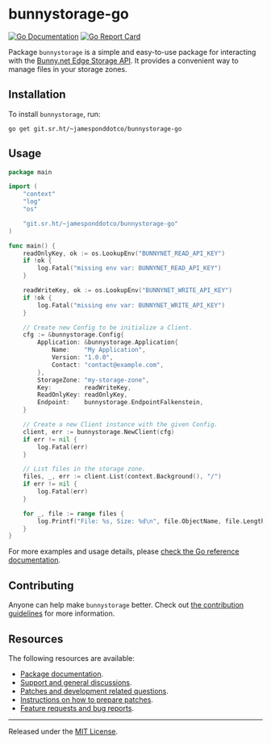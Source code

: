 # bunnystorage-go

[![Go Documentation](https://godocs.io/git.sr.ht/~jamesponddotco/bunnystorage-go?status.svg)](https://godocs.io/git.sr.ht/~jamesponddotco/bunnystorage-go)
[![Go Report Card](https://goreportcard.com/badge/git.sr.ht/~jamesponddotco/bunnystorage-go)](https://goreportcard.com/report/git.sr.ht/~jamesponddotco/bunnystorage-go)

Package `bunnystorage` is a simple and easy-to-use package for
interacting with the [Bunny.net Edge Storage
API](https://docs.bunny.net/reference/storage-api). It provides a
convenient way to manage files in your storage zones.

## Installation

To install `bunnystorage`, run:

```console
go get git.sr.ht/~jamesponddotco/bunnystorage-go
```

## Usage

```go
package main

import (
	"context"
	"log"
	"os"

	"git.sr.ht/~jamesponddotco/bunnystorage-go"
)

func main() {
	readOnlyKey, ok := os.LookupEnv("BUNNYNET_READ_API_KEY")
	if !ok {
		log.Fatal("missing env var: BUNNYNET_READ_API_KEY")
	}

	readWriteKey, ok := os.LookupEnv("BUNNYNET_WRITE_API_KEY")
	if !ok {
		log.Fatal("missing env var: BUNNYNET_WRITE_API_KEY")
	}

	// Create new Config to be initialize a Client.
	cfg := &bunnystorage.Config{
		Application: &bunnystorage.Application{
			Name:    "My Application",
			Version: "1.0.0",
			Contact: "contact@example.com",
		},
		StorageZone: "my-storage-zone",
		Key:         readWriteKey,
		ReadOnlyKey: readOnlyKey,
		Endpoint:    bunnystorage.EndpointFalkenstein,
	}

	// Create a new Client instance with the given Config.
	client, err := bunnystorage.NewClient(cfg)
	if err != nil {
		log.Fatal(err)
	}

	// List files in the storage zone.
	files, _, err := client.List(context.Background(), "/")
	if err != nil {
		log.Fatal(err)
	}

	for _, file := range files {
		log.Printf("File: %s, Size: %d\n", file.ObjectName, file.Length)
	}
}
```

For more examples and usage details, please [check the Go reference
documentation](https://godocs.io/git.sr.ht/~jamesponddotco/bunnystorage-go).

## Contributing

Anyone can help make `bunnystorage` better. Check out [the contribution
guidelines](https://git.sr.ht/~jamesponddotco/bunnystorage-go/tree/master/item/CONTRIBUTING.md)
for more information.

## Resources

The following resources are available:

- [Package documentation](https://godocs.io/git.sr.ht/~jamesponddotco/bunnystorage-go).
- [Support and general discussions](https://lists.sr.ht/~jamesponddotco/bunnystorage-discuss).
- [Patches and development related questions](https://lists.sr.ht/~jamesponddotco/bunnystorage-devel).
- [Instructions on how to prepare patches](https://git-send-email.io/).
- [Feature requests and bug reports](https://todo.sr.ht/~jamesponddotco/bunnystorage).

---

Released under the [MIT License](LICENSE.md).

